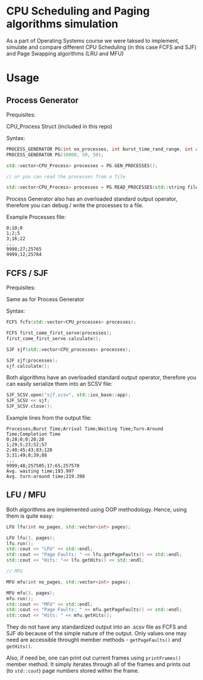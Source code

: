 # CPU Scheduling and Paging algorithms simulation

As a part of Operating Systems course we were taksed to implement, simulate and compare different CPU Scheduling (in this case FCFS and SJF) and Page Swapping algorithms (LRU and MFU)

# Usage

## Process Generator

Prequisites: 

CPU_Process Struct (included in this repo)

Syntax:

```cpp
PROCESS_GENERATOR PG(int no_processes, int burst_time_rand_range, int arrival_time_rand_range);
PROCESS_GENERATOR PG(10000, 50, 50);

std::vector<CPU_Process> processes = PG.GEN_PROCESSES();

// or you can read the processes from a file

std::vector<CPU_Process> processes = PG.READ_PROCESSES(std::string filepath);
```

Process Generator also has an overloaded standard output operator, therefore you can debug / write the processes to a file.

Example Processes file:
```
0;10;0
1;2;5
3;16;22
...
9998;27;25765
9999;12;25784
```

## FCFS / SJF

Prequisites:

Same as for Process Generator

Syntax:

```cpp
FCFS fcfs(std::vector<CPU_processes> processes);

FCFS first_come_first_serve(processes);
first_come_first_serve.calculate();

SJF sjf(std::vector<CPU_processes> processes);

SJF sjf(processes);
sjf.calculate();
```

Both algorithms have an overloaded standard output operator, therefore you can easily serialize them into an SCSV file:

```cpp
SJF_SCSV.open("sjf.scsv", std::ios_base::app);
SJF_SCSV << sjf;
SJF_SCSV.close();
```

Example lines from the output file:

```
Processes;Burst Time;Arrival Time;Waiting Time;Turn-Around Time;Completion Time
0;28;0;0;28;28
1;29;5;23;52;57
2;40;45;43;83;128
3;31;49;8;39;88
...
9999;48;257505;17;65;257570
Avg. waiting time;193.997
Avg. turn-around time;219.398
```

## LFU / MFU

Both algorithms are implemented using OOP methodology. Hence, using them is quite easy:

```cpp
LFU lfu(int no_pages, std::vector<int> pages);

LFU lfu(3, pages);
lfu.run();
std::cout << "LFU" << std::endl;
std::cout << "Page Faults: " << lfu.getPageFaults() << std::endl;
std::cout << "Hits: "<< lfu.getHits() << std::endl;

// MFU

MFU mfu(int no_pages, std::vector<int> pages);

MFU mfu(3, pages);
mfu.run();
std::cout << "MFU" << std::endl;
std::cout << "Page Faults: " << mfu.getPageFaults() << std::endl;
std::cout << "Hits: " << mfu.getHits();
```

They do not have any standardized output into an .scsv file as FCFS and SJF do because of the simple nature of the output. Only values one may need are accessible throught member methods - `getPageFaults()` and `getHits()`.

Also, if need be, one can print out current frames using `printFrames()` member method. It simply iterates through all of the frames and prints out (to `std::cout`) page numbers stored within the frame.
